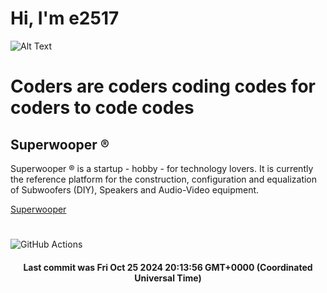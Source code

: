 # Hi, I'm e2517

![Alt Text](https://github.com/E2517/e2517/blob/master/images/background.gif)

# Coders are coders coding codes for coders to code codes

## Superwooper ®

Superwooper ® is a startup - hobby - for technology lovers. It is currently the reference platform for the construction, configuration and equalization of Subwoofers (DIY), Speakers and Audio-Video equipment.

[Superwooper](http://www.superwooper.com)

#

![GitHub Actions](https://github.com/E2517/e2517/workflows/GitHub%20Actions/badge.svg)

<h4 align="center">Last commit was Fri Oct 25 2024 20:13:56 GMT+0000 (Coordinated Universal Time)</h4>
